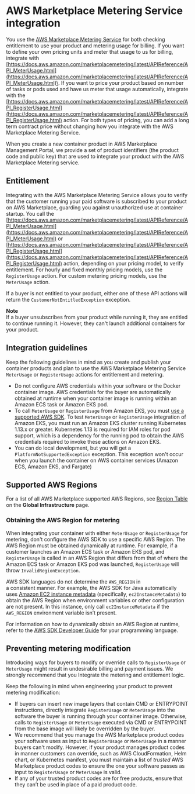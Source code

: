# AWS Marketplace Metering Service integration<a name="entitlement-and-metering-for-paid-products"></a>

You use the [AWS Marketplace Metering Service](https://docs.aws.amazon.com/marketplacemetering/latest/APIReference/Welcome.html) for both checking entitlement to use your product and metering usage for billing\. If you want to define your own pricing units and meter that usage to us for billing, integrate with [https://docs.aws.amazon.com/marketplacemetering/latest/APIReference/API_MeterUsage.html](https://docs.aws.amazon.com/marketplacemetering/latest/APIReference/API_MeterUsage.html)\. If you want to price your product based on number of tasks or pods used and have us meter that usage automatically, integrate with the [https://docs.aws.amazon.com/marketplacemetering/latest/APIReference/API_RegisterUsage.html](https://docs.aws.amazon.com/marketplacemetering/latest/APIReference/API_RegisterUsage.html) action\. For both types of pricing, you can add a long term contract price without changing how you integrate with the AWS Marketplace Metering Service\.

When you create a new container product in AWS Marketplace Management Portal, we provide a set of product identifiers \(the product code and public key\) that are used to integrate your product with the AWS Marketplace Metering service\.

## Entitlement<a name="seller-container-entitlement"></a>

Integrating with the AWS Marketplace Metering Service allows you to verify that the customer running your paid software is subscribed to your product on AWS Marketplace, guarding you against unauthorized use at container startup\. You call the [https://docs.aws.amazon.com/marketplacemetering/latest/APIReference/API_MeterUsage.html](https://docs.aws.amazon.com/marketplacemetering/latest/APIReference/API_MeterUsage.html) or [https://docs.aws.amazon.com/marketplacemetering/latest/APIReference/API_RegisterUsage.html](https://docs.aws.amazon.com/marketplacemetering/latest/APIReference/API_RegisterUsage.html) action, depending on your pricing model, to verify entitlement\. For hourly and fixed monthly pricing models, use the `RegisterUsage` action\. For custom metering pricing models, use the `MeterUsage` action\.

If a buyer is not entitled to your product, either one of these API actions will return the `CustomerNotEntitledException` exception\.

**Note**  
If a buyer unsubscribes from your product while running it, they are entitled to continue running it\. However, they can't launch additional containers for your product\.

## Integration guidelines<a name="integration-guidelines"></a>

Keep the following guidelines in mind as you create and publish your container products and plan to use the AWS Marketplace Metering Service `MeterUsage` or `RegisterUsage` actions for entitlement and metering\.
+ Do not configure AWS credentials within your software or the Docker container image\. AWS credentials for the buyer are automatically obtained at runtime when your container image is running within an Amazon ECS task or Amazon EKS pod\.
+  To call `MeterUsage` or `RegisterUsage` from Amazon EKS, you must [use a supported AWS SDK](https://docs.aws.amazon.com/eks/latest/userguide/iam-roles-for-service-accounts-minimum-sdk.html)\. To test `MeterUsage` or `RegisterUsage` integration of Amazon EKS, you must run an Amazon EKS cluster running Kubernetes 1\.13\.x or greater\. Kubernetes 1\.13 is required for IAM roles for pod support, which is a dependency for the running pod to obtain the AWS credentials required to invoke these actions on Amazon EKS\. 
+ You can do local development, but you will get a `PlatformNotSupportedException` exception\. This exception won't occur when you launch the container on AWS container services \(Amazon ECS, Amazon EKS, and Fargate\)

## Supported AWS Regions<a name="supported-regions-metering"></a>

For a list of all AWS Marketplace supported AWS Regions, see [Region Table](http://aws.amazon.com/about-aws/global-infrastructure/regional-product-services/) on the **Global Infrastructure** page\.

### Obtaining the AWS Region for metering<a name="metering-aws-region-configuration"></a>

When integrating your container with either `MeterUsage` or `RegisterUsage` for metering, don't configure the AWS SDK to use a specific AWS Region\. The AWS Region must be obtained dynamically at runtime\. For example, if a customer launches an Amazon ECS task or Amazon EKS pod, and `RegisterUsage` is called in an AWS Region that differs from that of where the Amazon ECS task or Amazon EKS pod was launched, `RegisterUsage` will throw `InvalidRegionException`\.

AWS SDK languages do not determine the `AWS_REGION` in a consistent manner\. For example, the AWS SDK for Java automatically uses [Amazon EC2 instance metadata](AWSEC2/latest/UserGuide/ec2-instance-metadata.html) \(specifically, `ec2InstanceMetadata`\) to obtain the AWS Region when environment variables or other configuration are not present\. In this instance, only call `ec2InstanceMetadata` if the `AWS_REGION` environment variable isn’t present\.

For information on how to dynamically obtain an AWS Region at runtime, refer to the [AWS SDK Developer Guide](http://aws.amazon.com/tools) for your programming language\.

## Preventing metering modification<a name="prevent-metering-modification"></a>

Introducing ways for buyers to modify or override calls to `RegisterUsage` or `MeterUsage` might result in undesirable billing and payment issues\. We strongly recommend that you Integrate the metering and entitlement logic\.

Keep the following in mind when engineering your product to prevent metering modification:
+ If buyers can insert new image layers that contain CMD or ENTRYPOINT instructions, directly integrate `RegisterUsage` or `MeterUsage` into the software the buyer is running through your container image\. Otherwise, calls to `RegisterUsage` or `MeterUsage` executed via CMD or ENTRYPOINT from the base image will likely be overridden by the buyer\.
+ We recommend that you manage the AWS Marketplace product codes your software uses as input to `RegisterUsage` or `MeterUsage` in a manner buyers can't modify\. However, if your product manages product codes in manner customers can override, such as AWS CloudFormation, Helm chart, or Kubernetes manifest, you must maintain a list of *trusted* AWS Marketplace product codes to ensure the one your software passes as input to `RegisterUsage` or `MeterUsage` is valid\.
+  If any of your trusted product codes are for free products, ensure that they can’t be used in place of a paid product code\.